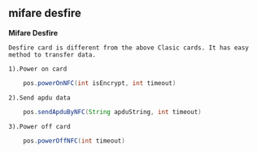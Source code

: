 ## mifare desfire

**Mifare Desfire**

	Desfire card is different from the above Clasic cards. It has easy method to transfer data.
	
	1).Power on card
```java
	pos.powerOnNFC(int isEncrypt, int timeout)
```
	2).Send apdu data
```java
	pos.sendApduByNFC(String apduString, int timeout)
```
	3).Power off card
```java
	pos.powerOffNFC(int timeout)
```

